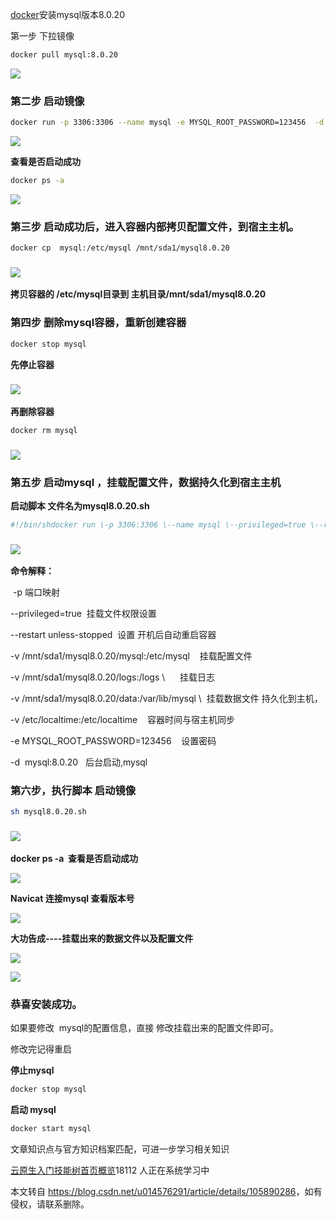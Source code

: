  

[docker](https://so.csdn.net/so/search?q=docker&spm=1001.2101.3001.7020)安装mysql版本8.0.20

第一步 下拉镜像

```bash
docker pull mysql:8.0.20
```

![](https://img-blog.csdnimg.cn/20200502144724949.jpg?x-oss-process=image/watermark,type_ZmFuZ3poZW5naGVpdGk,shadow_10,text_aHR0cHM6Ly9ibG9nLmNzZG4ubmV0L3UwMTQ1NzYyOTE=,size_16,color_FFFFFF,t_70)

### 第二步 启动镜像

```bash
docker run -p 3306:3306 --name mysql -e MYSQL_ROOT_PASSWORD=123456  -d mysql:8.0.20
```

![](https://img-blog.csdnimg.cn/20200502144853961.jpg)

**查看是否启动成功**

```bash
docker ps -a
```

![](https://img-blog.csdnimg.cn/20200502144908897.jpg)

### 第三步 启动成功后，进入容器内部拷贝配置文件，到宿主主机。

```bash
docker cp  mysql:/etc/mysql /mnt/sda1/mysql8.0.20
```

### ![](https://img-blog.csdnimg.cn/20200502144947373.jpg)

**拷贝容器的 /etc/mysql目录到 主机目录/mnt/sda1/mysql8.0.20**

### 第四步 删除mysql容器，重新创建容器

```bash
docker stop mysql
```

**先停止容器**

### ![](https://img-blog.csdnimg.cn/20200502145018720.png)

**再删除容器**

```bash
docker rm mysql
```

### ![](https://img-blog.csdnimg.cn/20200502145032243.png)

### 第五步 启动mysql ，挂载配置文件，数据持久化到宿主主机

**启动脚本 文件名为mysql8.0.20.sh**

```bash
#!/bin/shdocker run \-p 3306:3306 \--name mysql \--privileged=true \--restart unless-stopped \-v /mnt/sda1/mysql8.0.20/mysql:/etc/mysql \-v /mnt/sda1/mysql8.0.20/logs:/logs \-v /mnt/sda1/mysql8.0.20/data:/var/lib/mysql \-v /etc/localtime:/etc/localtime \-e MYSQL_ROOT_PASSWORD=123456 \-d mysql:8.0.20
```

### ![](https://img-blog.csdnimg.cn/20200502145056627.png?x-oss-process=image/watermark,type_ZmFuZ3poZW5naGVpdGk,shadow_10,text_aHR0cHM6Ly9ibG9nLmNzZG4ubmV0L3UwMTQ1NzYyOTE=,size_16,color_FFFFFF,t_70)

**命令解释：**

 -p 端口映射

\--privileged=true  挂载文件权限设置

\--restart unless-stopped  设置 开机后自动重启容器

\-v /mnt/sda1/mysql8.0.20/mysql:/etc/mysql    挂载配置文件

\-v /mnt/sda1/mysql8.0.20/logs:/logs \\      挂载日志

\-v /mnt/sda1/mysql8.0.20/data:/var/lib/mysql \\  挂载数据文件 持久化到主机，

\-v /etc/localtime:/etc/localtime    容器时间与宿主机同步

\-e MYSQL\_ROOT\_PASSWORD=123456    设置密码

\-d  mysql:8.0.20   后台启动,mysql

### 第六步，执行脚本 启动镜像

```bash
sh mysql8.0.20.sh
```

### ![](https://img-blog.csdnimg.cn/20200502145408626.png)

**docker ps -a  查看是否启动成功**

![](https://img-blog.csdnimg.cn/20200502145422575.jpg)

**Navicat 连接mysql 查看版本号**

![](https://img-blog.csdnimg.cn/20200502145459939.jpg?x-oss-process=image/watermark,type_ZmFuZ3poZW5naGVpdGk,shadow_10,text_aHR0cHM6Ly9ibG9nLmNzZG4ubmV0L3UwMTQ1NzYyOTE=,size_16,color_FFFFFF,t_70)

**大功告成----挂载出来的数据文件以及配置文件**

![](https://img-blog.csdnimg.cn/20200502150024502.png?x-oss-process=image/watermark,type_ZmFuZ3poZW5naGVpdGk,shadow_10,text_aHR0cHM6Ly9ibG9nLmNzZG4ubmV0L3UwMTQ1NzYyOTE=,size_16,color_FFFFFF,t_70)

![](https://img-blog.csdnimg.cn/20200502150044339.png?x-oss-process=image/watermark,type_ZmFuZ3poZW5naGVpdGk,shadow_10,text_aHR0cHM6Ly9ibG9nLmNzZG4ubmV0L3UwMTQ1NzYyOTE=,size_16,color_FFFFFF,t_70)

### 恭喜安装成功。

如果要修改  mysql的配置信息，直接 修改挂载出来的配置文件即可。

修改完记得重启

**停止mysql**  

```bash
docker stop mysql
```

**启动 mysql** 

```cpp
docker start mysql
```

文章知识点与官方知识档案匹配，可进一步学习相关知识

[云原生入门技能树](https://edu.csdn.net/skill/cloud_native/?utm_source=csdn_ai_skill_tree_blog)[首页](https://edu.csdn.net/skill/cloud_native/?utm_source=csdn_ai_skill_tree_blog)[概览](https://edu.csdn.net/skill/cloud_native/?utm_source=csdn_ai_skill_tree_blog)18112 人正在系统学习中

本文转自 <https://blog.csdn.net/u014576291/article/details/105890286>，如有侵权，请联系删除。